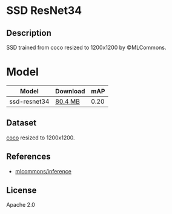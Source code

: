 <!--- SPDX-License-Identifier: Apache-2.0 -->

# SSD ResNet34

## Description

SSD trained from coco resized to 1200x1200 by ©MLCommons.

# Model

|Model              |Download                           |mAP                |
|-------------------|:----------------------------------|:------------------|
|ssd-resnet34       |[80.4 MB](resnet34-ssd1200.onnx)   |0.20               |

## Dataset

[coco](http://images.cocodataset.org/zips/val2014.zip) resized to 1200x1200.

## References

* [mlcommons/inference](https://github.com/mlcommons/inference/tree/master/vision/classification_and_detection)

## License

Apache 2.0
